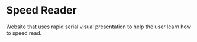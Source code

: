 # Speed Reader
Website that uses rapid serial visual presentation to help the user learn how to speed read. 
